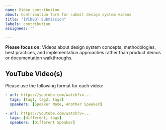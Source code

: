 ```yaml
---
name: Video contribution
about: Contribution form for submit design system videos
title: "[VIDEO] Submission"
labels: contribution
assignees: ''

---
```


**Please focus on:** Videos about design system concepts, methodologies, best practices, and implementation approaches rather than product demos or documentation walkthroughs.

## YouTube Video(s)
Please use the following format for each video:

```yaml
- url: https://youtube.com/watch?v=...
  tags: [tag1, tag2, tag3]
  speakers: [Speaker Name, Another Speaker]

- url: https://youtube.com/watch?v=...
  tags: [different, tags]
  speakers: [Different Speaker]
```
